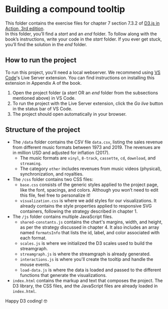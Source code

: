 # Building a compound tooltip
This folder contains the exercise files for chapter 7 section 7.3.2 of [D3.js in Action, 3rd edition](https://www.manning.com/books/d3js-in-action-third-edition).
</br>
In this folder, you’ll find a *start* and an *end* folder. To follow along with the book’s instructions, write your code in the *start* folder. If you ever get stuck, you’ll find the solution in the *end* folder.

## How to run the project
To run this project, you'll need a local webserver. We recommend using [VS Code](https://code.visualstudio.com/)'s Live Server extension. You can find instructions on installing this extension in Appendix A of the book.
1. Open the project folder (a *start* OR an *end* folder from the subsections mentioned above) in VS Code.
2. To run the project with the Live Server extension, click the *Go live* button in the status bar of VS Code.
3. The project should open automatically in your browser.

## Structure of the project
* The `/data` folder contains the CSV file `data.csv`, listing the sales revenue from different music formats between 1973 and 2019. The revenues are in million USD and adjusted for inflation (2017).
    * The music formats are `vinyl`, `8-track`, `cassette`, `cd`, `download`, and `streaming`.
    * The category `other` includes revenues from music videos (physical), synchronization, and royalties.
* The `/css` folder contains two CSS files:
    * `base.css` consists of the generic styles applied to the project page, like the font, spacings, and colors. Although you won’t need to edit this file, feel free to personalize it!
    * `visualization.css` is where we add styles for our visualizations. It already contains the style properties applied to responsive SVG containers, following the strategy described in chapter 1.
* The `/js` folder contains multiple JavaScript files.
     * `shared-constants.js` contains the chart's margins, width, and height, as per the strategy discussed in chapter 4. It also includes an array named `formatsInfo` that lists the id, label, and color associated with each format.
    * `scales.js` is where we initialized the D3 scales used to build the streamgraph.
    * `streamgraph.js` is where the streamgraph is already generated.
    * `interactions.js` is where you'll create the tooltip and handle the mouse events.
    * `load-data.js` is where the data is loaded and passed to the different functions that generate the visualizations.
* `index.html` contains the markup and text that composes the project. The D3 library, the CSS files, and the JavaScript files are already loaded in `index.html`.

Happy D3 coding! 🤓